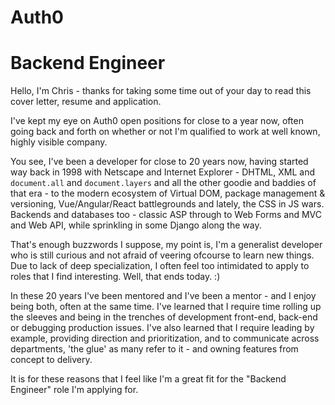 # Auth0

# Backend Engineer

Hello, I'm Chris - thanks for taking some time out of your day to read this cover letter, resume and application.

I've kept my eye on Auth0 open positions for close to a year now, often going back and forth on whether or not I'm qualified to work at well known, highly visible company. 

You see, I've been a developer for close to 20 years now, having started way back in 1998 with Netscape and Internet Explorer - DHTML, XML and `document.all` and `document.layers` and all the other goodie and baddies of that era - to the modern ecosystem of Virtual DOM, package management & versioning, Vue/Angular/React battlegrounds and lately, the CSS in JS wars. Backends and databases too - classic ASP through to Web Forms and MVC and Web API, while sprinkling in some Django along the way.

That's enough buzzwords I suppose, my point is, I'm a generalist developer who is still curious and not afraid of veering ofcourse to learn new things. Due to lack of deep specialization, I often feel too intimidated to apply to roles that I find interesting. Well, that ends today. :) 

In these 20 years I've been mentored and I've been a mentor - and I enjoy being both, often at the same time. I've learned that I require time rolling up the sleeves and being in the trenches of development front-end, back-end or debugging production issues. I've also learned that I require leading by example, providing direction and prioritization, and to communicate across departments, 'the glue' as many refer to it - and owning features from concept to delivery.

It is for these reasons that I feel like I'm a great fit for the "Backend Engineer" role I'm applying for. 







